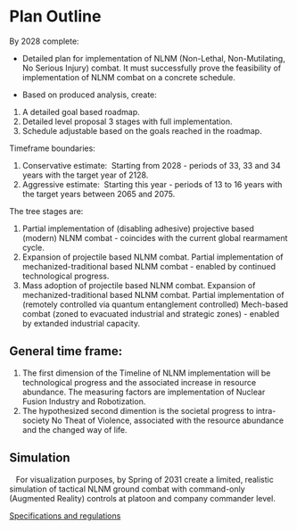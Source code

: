 # Plan Outline

By 2028 complete:

* Detailed plan for implementation of NLNM (Non-Lethal, Non-Mutilating, No Serious Injury) combat. It must successfully prove the feasibility of implementation of NLNM combat on a concrete schedule.

* Based on produced analysis, create:

1. A detailed goal based roadmap.
2. Detailed level proposal 3 stages with full implementation.  
3. Schedule adjustable based on the goals reached in the roadmap.

Timeframe boundaries:

1. Conservative estimate:  Starting from 2028 - periods of 33, 33 and 34 years with the target year of 2128.
2. Aggressive estimate:  Starting this year - periods of 13 to 16 years with the target years between 2065 and 2075.

The tree stages are:

1. Partial implementation of (disabling adhesive) projective based (modern) NLNM combat - coincides with the current global rearmament cycle.
2. Expansion of projectile based NLNM combat. Partial implementation of mechanized-traditional based NLNM combat - enabled by continued technological progress.
3. Mass adoption of projectile based NLNM combat. Expansion of mechanized-traditional based NLNM combat. Partial implementation of (remotely controlled via quantum entanglement controlled) Mech-based combat (zoned to evacuated industrial and strategic zones) - enabled by extanded industrial capacity.

## General time frame:

1. The first dimension of the Timeline of NLNM implementation will be technological progress and the associated increase in resource abundance.  The measuring factors are implementation of Nuclear Fusion Industry and Robotization.
2. The hypothesized second dimention is the societal progress to intra-society No Theat of Violence, associated with the resource abundance and the changed way of life.

## Simulation
  
For visualization purposes, by Spring of 2031 create a limited, realistic simulation of tactical NLNM ground combat with command-only (Augmented Reality) controls at platoon and company commander level.

[Specifications and regulations](./general_specifications_and_regulations/Simulation_Outline.md)
